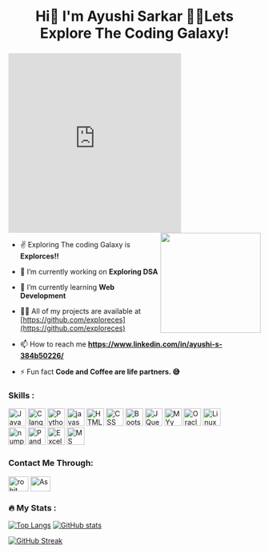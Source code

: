  <h1 align="center">Hi👋 I'm Ayushi Sarkar 🧑‍💻Lets Explore The Coding Galaxy!</h1>
 
 <p align="left"></p>
 
 ###
<iframe src="https://assets.pinterest.com/ext/embed.html?id=861594972482775150" height="359" width="345" frameborder="0" scrolling="no" ></iframe>
<img align="right" height="200" src="https://i.pinimg.com/564x/c8/8b/03/c88b036ee8dea33951dc7e5d2a1020d2.jpg"  />
 
- ✌️ Exploring The coding Galaxy is **Explorces!!**

- 🔭 I’m currently working on **Exploring DSA**

- 🌱 I’m currently learning **Web Development**

- 👨‍💻 All of my projects are available at [https://github.com/exploreces](https://github.com/exploreces)

- 📫 How to reach me **https://www.linkedin.com/in/ayushi-s-384b50226/**

- ⚡ Fun fact **Code and Coffee are life partners. 😅**
  
###
<h3> Skills :</h2>
<div align="left">
  <img src="https://img.shields.io/badge/Java-ED8B00?style=for-the-badge&logo=openjdk&logoColor=white" height="35" alt="Java"/>
  <img src="https://img.shields.io/badge/C-00599C?style=for-the-badge&logo=c&logoColor=white" height="35" alt=" C language"/>
  <img src="https://img.shields.io/badge/Python-14354C?style=for-the-badge&logo=python&logoColor=white" height="35" alt="Python logo"  />
  <img src ="https://img.shields.io/badge/JavaScript-F7DF1E?style=for-the-badge&logo=javascript&logoColor=black" height="35" alt="javascript logo"/>
  <img src="https://img.shields.io/badge/HTML5-E34F26?style=for-the-badge&logo=html5&logoColor=white" height="35" alt="HTML logo"  />
  <img src="https://img.shields.io/badge/CSS3-1572B6?style=for-the-badge&logo=css3&logoColor=white" height="35" alt="CSS logo"  />
  <img src="https://img.shields.io/badge/Bootstrap-563D7C?style=for-the-badge&logo=bootstrap&logoColor=white" height="35" alt="Bootstrap"/>
  <img src="https://img.shields.io/badge/jQuery-0769AD?style=for-the-badge&logo=jquery&logoColor=white" height="35" alt="JQuery"/>
  <img src="https://img.shields.io/badge/MySQL-00000F?style=for-the-badge&logo=mysql&logoColor=white" height="35" alt="MYy SQL"/>
  <img src="https://img.shields.io/badge/Oracle-F80000?style=for-the-badge&logo=Oracle&logoColor=white" height="35" alt ="Oracle"/>
  <img src="https://img.shields.io/badge/Linux-FCC624?style=for-the-badge&logo=linux&logoColor=black" height="35" alt="Linux"/>
 <br>
  <img src="https://img.shields.io/badge/NumPy-563D7C?style=for-the-badge&logo=numpy&logoColor=white" height="35" alt="numpy logo" />
  <img src="https://img.shields.io/badge/Pandas-14354C?style=for-the-badge&logo=pandas&logoColor=white" height="35" alt="Pandas logo" />
  <img src="https://img.shields.io/badge/Microsoft_Excel-217346?style=for-the-badge&logo=microsoft-excel&logoColor=white" height="35" alt="Excel"/>
  <img src="https://img.shields.io/badge/Microsoft_Word-2B579A?style=for-the-badge&logo=microsoft-word&logoColor=white" height="35" alt="MS Word"/>
  
</div>

###

<h3 align="left"> Contact Me Through:</h3>
<p align="left">
  <a href=https://www.linkedin.com/in/ayushi-s-384b50226/" target="blank"><img align="center" src="https://raw.githubusercontent.com/rahuldkjain/github-profile-readme-generator/master/src/images/icons/Social/linked-in-alt.svg" alt="rohit raj" height="30" width="40" /></a> 
<a href="https://leetcode.com/exploreces/" target="blank"><img align="center" src="https://raw.githubusercontent.com/rahuldkjain/github-profile-readme-generator/master/src/images/icons/Social/leet-code.svg" alt="As" height="30" width="40" /></a>
 </p>

###
<h3 align="left">🔥   My Stats :</h3>

[![Top Langs](https://github-readme-stats.vercel.app/api/top-langs/?username=exploreces&layout=compact&langs_count=8)](https://github.com/exploreces)
[![GitHub stats](https://github-readme-stats.vercel.app/api?username=exploreces&show_icons=true)](https://github.com/exploreces)

[![GitHub Streak](https://github-readme-streak-stats.herokuapp.com/?user=exploreces)](https://github.com/exploreces)




###

</body>
</html>
